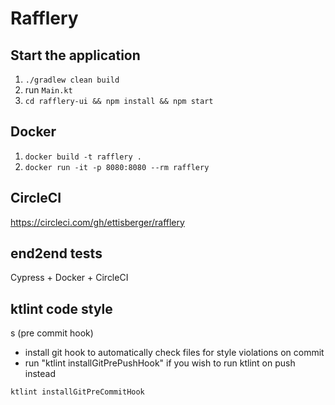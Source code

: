 # Rafflery

## Start the application

1. `./gradlew clean build`
2. run `Main.kt`
3. `cd rafflery-ui && npm install && npm start`

## Docker
1. `docker build -t rafflery .`
2. `docker run -it -p 8080:8080 --rm rafflery`

## CircleCI
https://circleci.com/gh/ettisberger/rafflery

## end2end tests
Cypress + Docker + CircleCI

## ktlint code style
s (pre commit hook)
- install git hook to automatically check files for style violations on commit
- run "ktlint installGitPrePushHook" if you wish to run ktlint on push instead

`ktlint installGitPreCommitHook`
